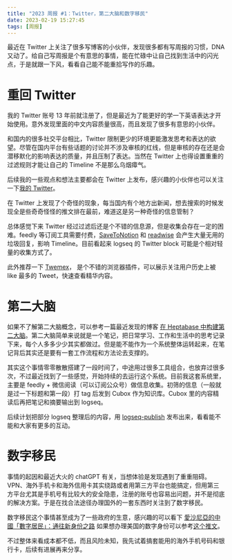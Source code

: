 ```yaml
---
title: "2023 周报 #1：Twitter，第二大脑和数字移民"
date: 2023-02-19 15:27:45
tags: [周报]
---
```


最近在 Twitter 上关注了很多写博客的小伙伴，发现很多都有写周报的习惯，DNA 又动了。给自己写周报是个有意思的事情，能在忙碌中让自己找到生活中的闪光点，于是就跟一下风，看看自己能不能重拾写作的乐趣。

# 重回 Twitter

我的 Twitter 账号 13 年前就注册了，但是最近为了能更好的学一下英语表达才开始使用。意外发现里面的中文内容质量很高，而且发现了很多有意思的小伙伴。

和国内的很多社交平台相比，Twitter 限制更少的环境更能激发思考和表达的欲望。尽管在国内平台有些话题的讨论并不涉及审核的红线，但是审核的存在还是会潜移默化的影响表达的质量，并且压制了表达。当然在 Twitter 上也得设置重重的过滤规则才能让自己的 Timeline 不是那么乌烟瘴气。

后续我的一些观点和想法主要都会在 Twitter 上发布，感兴趣的小伙伴也可以关注一下[我的 Twitter](https://twitter.com/liumengxinfly)。

在 Twitter 上发现了个奇怪的现象，每当国内有个地方出新闻，想去搜索的时候发现全是些奇奇怪怪的推文排在最前，难道这是另一种奇怪的信息管制？

总体感觉下来 Twitter 经过过滤后还是个不错的信息源，但是收集会存在一定的困难。feedly 等订阅工具需要付费，[SaveToNotion](https://twitter.com/SaveToNotion) 和 [readwise](https://twitter.com/readwise) 会产生大量无用的垃圾回复，影响 Timeline。目前看起来 logseq 的 Twitter block 可能是个相对轻量的收集方式了。

此外推荐一下 [Twemex](https://ponyexpress.notion.site/Twemex-Manual-71b320f4d95f48d38ca68fe6eaa3c49e)， 是个不错的浏览器插件，可以展示关注用户历史上被 like 最多的 Tweet，快速查看精华内容。


# 第二大脑

如果不了解第二大脑概念，可以参考一篇最近发现的博客 [在 Heptabase 中构建第二大脑](https://justgoidea.com/blog/post-024)。第二大脑简单来说就是一个笔记，把日常学习、工作和生活中的思考记录下来，每个人多多少少其实都做过。但是能不能作为一个系统整体运转起来，在笔记背后其实还是要有一套工作流程和方法论去支撑的。

其实这个事情零零散散搭建了一段时间了，中途用过很多工具组合，也放弃过很多次，不过最近找到了一些感觉，开始持续的去运行这个系统。目前我这套系统里，主要是 feedly + 微信阅读（可以订阅公众号）做信息收集。初筛的信息（一般就是过一下标题和第一段）打 tag 后发到 Cubox 作为知识库。Cubox 里的内容精读后再把笔记和摘要输出到 logseq。

后续计划把部分 logseq 整理后的内容，用 [logseq-publish](https://github.com/pengx17/logseq-publish) 发布出来，看看能不能和大家有更多的互动。

# 数字移民

事情的起因和最近大火的 chatGPT 有关，当想体验是发现遇到了重重阻碍。VPN、海外手机卡和海外信用卡其实绕路或者用第三方平台也能搞定，但用第三方平台尤其是手机号有比较大的安全隐患，注册的账号也容易出问题，并不是彻底的解决方案。于是在找合法途径办理国外的一套东西时关注到了数字移民。

数字移民这个事情甚至成为了一些政府的生意，感兴趣的可以看下 [愛沙尼亞的中國「數字居民」：通往新身份之路](https://www.frontlinefellowship.io/blog/youyou?categoryId=320164) 如果想办理美国的数字身份可以参考[这个推文](https://twitter.com/madawei2699/status/1624564508168683527)。

不过整体来看成本都不低，而且风险未知，我先试着搞套能用的海外手机号码和银行卡，后续有进展再来分享。
